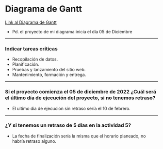 # Diagrama de Gantt

[Link al Diagrama de Gantt](https://drive.google.com/file/d/1yJrnXFQssNfXyCADPS467nAcjiyj6iga/view?usp=share_link)

- Pd. el proyecto de mi diagrama inicia el día 05 de Diciembre

---

### Indicar tareas críticas

- Recopilación de datos.
- Planificación.
- Pruebas y lanzamiento del sitio web.
- Mantenimiento, formación y entrega.

--- 

### Si el proyecto comienza el 05 de diciembre de 2022 ¿Cuál será el último día de ejecución del proyecto, si no tenemos retraso?

- El ultimo dia de ejecucion sin retraso sería el 10 de febrero.

---

### ¿Y si tenemos un retraso de 5 días en la actividad 5?

- La fecha de finalización sería la misma que el horario planeado, no habría retraso alguno.
